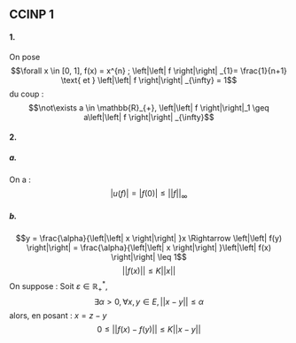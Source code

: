 ## CCINP 1
#### 1.
On pose 
$$\forall x \in [0, 1], f(x) =  x^{n} ; \left|\left| f \right|\right| _{1}= \frac{1}{n+1} \text{ et } \left|\left| f \right|\right| _{\infty} = 1$$
du coup : 
$$\not\exists a \in \mathbb{R}_{+}, \left|\left| f \right|\right|_1 \geq a\left|\left| f \right|\right| _{\infty}$$
#### 2.
##### a.
On a : 
$$\left| u(f) \right| = \left| f(0)\right| \leq \left|\left| f \right|\right|_{\infty} $$

##### b.
$$y = \frac{\alpha}{\left|\left| x \right|\right| }x \Rightarrow \left|\left| f(y) \right|\right| = \frac{\alpha}{\left|\left| x \right|\right| }\left|\left| f(x) \right|\right|   \leq 1$$
$$\left|\left| f(x) \right|\right| \leq K \left|\left| x \right|\right| $$
On suppose : Soit $\varepsilon \in \mathbb{R}_{+}^{*}$, 
$$\exists \alpha >0, \forall x, y \in E, \left|\left| x-y \right|\right| \leq \alpha$$
alors, en posant : $x = z-y$
$$0 \leq \left|\left| f(x) - f(y) \right|\right| \leq K \left|\left| x-y \right|\right| $$
